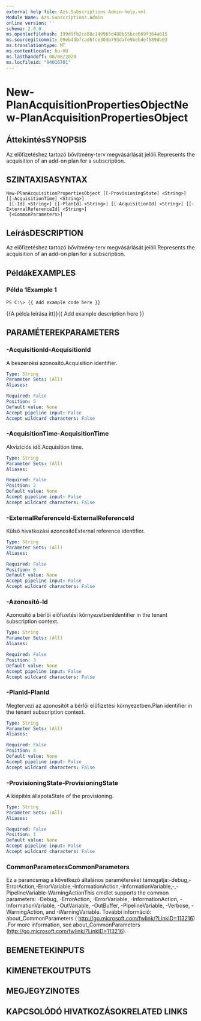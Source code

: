 ```yaml
---
external help file: Azs.Subscriptions.Admin-help.xml
Module Name: Azs.Subscriptions.Admin
online version: ''
schema: 2.0.0
ms.openlocfilehash: 199d9fb2ce88c149965d488b55bce669f364a615
ms.sourcegitcommit: 09eb4dbfcad6fce303b793dafe9bebdef589db03
ms.translationtype: MT
ms.contentlocale: hu-HU
ms.lasthandoff: 08/08/2020
ms.locfileid: "94016701"
---
```

# <span data-ttu-id="9570d-101">New-PlanAcquisitionPropertiesObject</span><span class="sxs-lookup"><span data-stu-id="9570d-101">New-PlanAcquisitionPropertiesObject</span></span>

## <span data-ttu-id="9570d-102">Áttekintés</span><span class="sxs-lookup"><span data-stu-id="9570d-102">SYNOPSIS</span></span>
<span data-ttu-id="9570d-103">Az előfizetéshez tartozó bővítmény-terv megvásárlását jelöli.</span><span class="sxs-lookup"><span data-stu-id="9570d-103">Represents the acquisition of an add-on plan for a subscription.</span></span>

## <span data-ttu-id="9570d-104">SZINTAXISA</span><span class="sxs-lookup"><span data-stu-id="9570d-104">SYNTAX</span></span>

```
New-PlanAcquisitionPropertiesObject [[-ProvisioningState] <String>] [[-AcquisitionTime] <String>]
 [[-Id] <String>] [[-PlanId] <String>] [[-AcquisitionId] <String>] [[-ExternalReferenceId] <String>]
 [<CommonParameters>]
```

## <span data-ttu-id="9570d-105">Leírás</span><span class="sxs-lookup"><span data-stu-id="9570d-105">DESCRIPTION</span></span>
<span data-ttu-id="9570d-106">Az előfizetéshez tartozó bővítmény-terv megvásárlását jelöli.</span><span class="sxs-lookup"><span data-stu-id="9570d-106">Represents the acquisition of an add-on plan for a subscription.</span></span>

## <span data-ttu-id="9570d-107">Példák</span><span class="sxs-lookup"><span data-stu-id="9570d-107">EXAMPLES</span></span>

### <span data-ttu-id="9570d-108">Példa 1</span><span class="sxs-lookup"><span data-stu-id="9570d-108">Example 1</span></span>
```
PS C:\> {{ Add example code here }}
```

<span data-ttu-id="9570d-109">{{A példa leírása itt}}</span><span class="sxs-lookup"><span data-stu-id="9570d-109">{{ Add example description here }}</span></span>

## <span data-ttu-id="9570d-110">PARAMÉTEREK</span><span class="sxs-lookup"><span data-stu-id="9570d-110">PARAMETERS</span></span>

### <span data-ttu-id="9570d-111">-AcquisitionId</span><span class="sxs-lookup"><span data-stu-id="9570d-111">-AcquisitionId</span></span>
<span data-ttu-id="9570d-112">A beszerzési azonosító.</span><span class="sxs-lookup"><span data-stu-id="9570d-112">Acquisition identifier.</span></span>

```yaml
Type: String
Parameter Sets: (All)
Aliases: 

Required: False
Position: 5
Default value: None
Accept pipeline input: False
Accept wildcard characters: False
```

### <span data-ttu-id="9570d-113">-AcquisitionTime</span><span class="sxs-lookup"><span data-stu-id="9570d-113">-AcquisitionTime</span></span>
<span data-ttu-id="9570d-114">Akvizíciós idő.</span><span class="sxs-lookup"><span data-stu-id="9570d-114">Acquisition time.</span></span>

```yaml
Type: String
Parameter Sets: (All)
Aliases: 

Required: False
Position: 2
Default value: None
Accept pipeline input: False
Accept wildcard characters: False
```

### <span data-ttu-id="9570d-115">-ExternalReferenceId</span><span class="sxs-lookup"><span data-stu-id="9570d-115">-ExternalReferenceId</span></span>
<span data-ttu-id="9570d-116">Külső hivatkozási azonosító</span><span class="sxs-lookup"><span data-stu-id="9570d-116">External reference identifier.</span></span>

```yaml
Type: String
Parameter Sets: (All)
Aliases: 

Required: False
Position: 6
Default value: None
Accept pipeline input: False
Accept wildcard characters: False
```

### <span data-ttu-id="9570d-117">-Azonosító</span><span class="sxs-lookup"><span data-stu-id="9570d-117">-Id</span></span>
<span data-ttu-id="9570d-118">Azonosító a bérlői előfizetési környezetben</span><span class="sxs-lookup"><span data-stu-id="9570d-118">Identifier in the tenant subscription context.</span></span>

```yaml
Type: String
Parameter Sets: (All)
Aliases: 

Required: False
Position: 3
Default value: None
Accept pipeline input: False
Accept wildcard characters: False
```

### <span data-ttu-id="9570d-119">-PlanId</span><span class="sxs-lookup"><span data-stu-id="9570d-119">-PlanId</span></span>
<span data-ttu-id="9570d-120">Megtervezi az azonosítót a bérlői előfizetési környezetben.</span><span class="sxs-lookup"><span data-stu-id="9570d-120">Plan identifier in the tenant subscription context.</span></span>

```yaml
Type: String
Parameter Sets: (All)
Aliases: 

Required: False
Position: 4
Default value: None
Accept pipeline input: False
Accept wildcard characters: False
```

### <span data-ttu-id="9570d-121">-ProvisioningState</span><span class="sxs-lookup"><span data-stu-id="9570d-121">-ProvisioningState</span></span>
<span data-ttu-id="9570d-122">A kiépítés állapota</span><span class="sxs-lookup"><span data-stu-id="9570d-122">State of the provisioning.</span></span>

```yaml
Type: String
Parameter Sets: (All)
Aliases: 

Required: False
Position: 1
Default value: None
Accept pipeline input: False
Accept wildcard characters: False
```

### <span data-ttu-id="9570d-123">CommonParameters</span><span class="sxs-lookup"><span data-stu-id="9570d-123">CommonParameters</span></span>
<span data-ttu-id="9570d-124">Ez a parancsmag a következő általános paramétereket támogatja:-debug,-ErrorAction,-ErrorVariable,-InformationAction,-InformationVariable,-,-PipelineVariable-WarningAction</span><span class="sxs-lookup"><span data-stu-id="9570d-124">This cmdlet supports the common parameters: -Debug, -ErrorAction, -ErrorVariable, -InformationAction, -InformationVariable, -OutVariable, -OutBuffer, -PipelineVariable, -Verbose, -WarningAction, and -WarningVariable.</span></span> <span data-ttu-id="9570d-125">További információ: about_CommonParameters ( http://go.microsoft.com/fwlink/?LinkID=113216) .</span><span class="sxs-lookup"><span data-stu-id="9570d-125">For more information, see about_CommonParameters (http://go.microsoft.com/fwlink/?LinkID=113216).</span></span>

## <span data-ttu-id="9570d-126">BEMENETEK</span><span class="sxs-lookup"><span data-stu-id="9570d-126">INPUTS</span></span>

## <span data-ttu-id="9570d-127">KIMENETEK</span><span class="sxs-lookup"><span data-stu-id="9570d-127">OUTPUTS</span></span>

## <span data-ttu-id="9570d-128">MEGJEGYZI</span><span class="sxs-lookup"><span data-stu-id="9570d-128">NOTES</span></span>

## <span data-ttu-id="9570d-129">KAPCSOLÓDÓ HIVATKOZÁSOK</span><span class="sxs-lookup"><span data-stu-id="9570d-129">RELATED LINKS</span></span>

